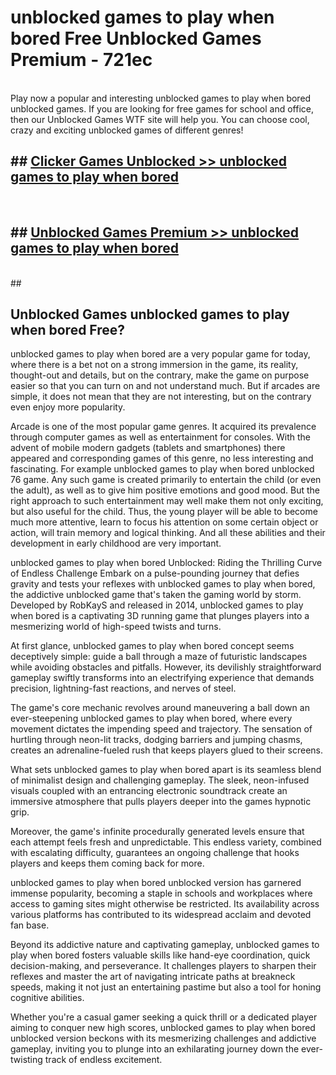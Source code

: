 # unblocked games to play when bored  Free Unblocked Games Premium - 721ec <br>
<br>
Play now a popular and interesting unblocked games to play when bored unblocked games. If you are looking for free games for school and office, then our Unblocked Games WTF site will help you. You can choose cool, crazy and exciting unblocked games of different genres!


## ##  [Clicker Games Unblocked >> unblocked games to play when bored](http://freeplayer.one?title=unblocked_games_to_play_when_bored&ref=UGames)
  <br>

##  ## [Unblocked Games Premium >> unblocked games to play when bored](http://freeplayer.one?title=unblocked_games_to_play_when_bored&ref=UGames)
  <br>
  ##



## Unblocked Games unblocked games to play when bored Free?

unblocked games to play when bored are a very popular game for today, where there is a bet not on a strong immersion in the game, its reality, thought-out and details, but on the contrary, make the game on purpose easier so that you can turn on and not understand much. But if arcades are simple, it does not mean that they are not interesting, but on the contrary even enjoy more popularity.

Arcade is one of the most popular game genres. It acquired its prevalence through computer games as well as entertainment for consoles. With the advent of mobile modern gadgets (tablets and smartphones) there appeared and corresponding games of this genre, no less interesting and fascinating. For example unblocked games to play when bored unblocked 76 game. Any such game is created primarily to entertain the child (or even the adult), as well as to give him positive emotions and good mood. But the right approach to such entertainment may well make them not only exciting, but also useful for the child. Thus, the young player will be able to become much more attentive, learn to focus his attention on some certain object or action, will train memory and logical thinking. And all these abilities and their development in early childhood are very important.

unblocked games to play when bored Unblocked: Riding the Thrilling Curve of Endless Challenge
Embark on a pulse-pounding journey that defies gravity and tests your reflexes with unblocked games to play when bored, the addictive unblocked game that's taken the gaming world by storm. Developed by RobKayS and released in 2014, unblocked games to play when bored is a captivating 3D running game that plunges players into a mesmerizing world of high-speed twists and turns.

At first glance, unblocked games to play when bored concept seems deceptively simple: guide a ball through a maze of futuristic landscapes while avoiding obstacles and pitfalls. However, its devilishly straightforward gameplay swiftly transforms into an electrifying experience that demands precision, lightning-fast reactions, and nerves of steel.

The game's core mechanic revolves around maneuvering a ball down an ever-steepening unblocked games to play when bored, where every movement dictates the impending speed and trajectory. The sensation of hurtling through neon-lit tracks, dodging barriers and jumping chasms, creates an adrenaline-fueled rush that keeps players glued to their screens.

What sets unblocked games to play when bored apart is its seamless blend of minimalist design and challenging gameplay. The sleek, neon-infused visuals coupled with an entrancing electronic soundtrack create an immersive atmosphere that pulls players deeper into the games hypnotic grip.

Moreover, the game's infinite procedurally generated levels ensure that each attempt feels fresh and unpredictable. This endless variety, combined with escalating difficulty, guarantees an ongoing challenge that hooks players and keeps them coming back for more.

unblocked games to play when bored unblocked version has garnered immense popularity, becoming a staple in schools and workplaces where access to gaming sites might otherwise be restricted. Its availability across various platforms has contributed to its widespread acclaim and devoted fan base.

Beyond its addictive nature and captivating gameplay, unblocked games to play when bored fosters valuable skills like hand-eye coordination, quick decision-making, and perseverance. It challenges players to sharpen their reflexes and master the art of navigating intricate paths at breakneck speeds, making it not just an entertaining pastime but also a tool for honing cognitive abilities.

Whether you're a casual gamer seeking a quick thrill or a dedicated player aiming to conquer new high scores, unblocked games to play when bored unblocked version beckons with its mesmerizing challenges and addictive gameplay, inviting you to plunge into an exhilarating journey down the ever-twisting track of endless excitement.